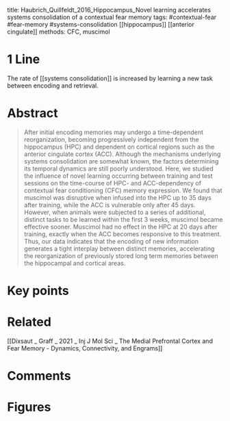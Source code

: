 title: Haubrich_Quillfeldt_2016_Hippocampus_Novel learning accelerates systems consolidation of a contextual fear memory
tags: #contextual-fear #fear-memory #systems-consolidation [[hippocampus]] [[anterior cingulate]]
methods: CFC, muscimol

# 1 Line
The rate of [[systems consolidation]] is increased  by learning a new task between encoding and retrieval.

# Abstract
>After initial encoding memories may undergo a time-dependent reorganization, becoming progressively independent from the hippocampus (HPC) and dependent on cortical regions such as the anterior cingulate cortex (ACC). Although the mechanisms underlying systems consolidation are somewhat known, the factors determining its temporal dynamics are still poorly understood. Here, we studied the influence of novel learning occurring between training and test sessions on the time-course of HPC- and ACC-dependency of contextual fear conditioning (CFC) memory expression. We found that muscimol was disruptive when infused into the HPC up to 35 days after training, while the ACC is vulnerable only after 45 days. However, when animals were subjected to a series of additional, distinct tasks to be learned within the first 3 weeks, muscimol became effective sooner. Muscimol had no effect in the HPC at 20 days after training, exactly when the ACC becomes responsive to this treatment. Thus, our data indicates that the encoding of new information generates a tight interplay between distinct memories, accelerating the reorganization of previously stored long term memories between the hippocampal and cortical areas.

# Key points


# Related
[[Dixsaut _ Graff _ 2021 _  Inj J Mol Sci _ The Medial Prefrontal Cortex and Fear Memory - Dynamics, Connectivity, and Engrams]]

# Comments

# Figures